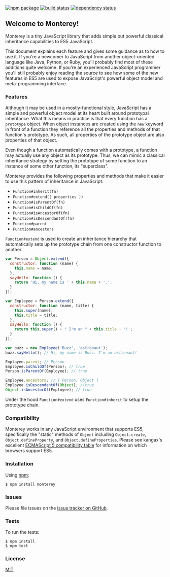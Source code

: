 [![npm package](https://img.shields.io/npm/v/monterey.svg?style=flat-square)](https://www.npmjs.org/package/monterey)
[![build status](https://img.shields.io/travis/mjackson/monterey.svg?style=flat-square)](https://travis-ci.org/mjackson/monterey)
[![dependency status](https://img.shields.io/david/mjackson/monterey.svg?style=flat-square)](https://david-dm.org/mjackson/monterey)

## Welcome to Monterey!

Monterey is a tiny JavaScript library that adds simple but powerful classical inheritance capabilities to ES5 JavaScript.

This document explains each feature and gives some guidance as to how to use it. If you're a newcomer to JavaScript from another object-oriented language like Java, Python, or Ruby, you'll probably find most of these additions quite welcome. If you're an experienced JavaScript programmer you'll still probably enjoy reading the source to see how some of the new features in ES5 are used to expose JavaScript's powerful object model and meta-programming interface.

### Features

Although it may be used in a mostly-functional style, JavaScript has a simple and powerful object model at its heart built around prototypal inheritance. What this means in practice is that every function has a `prototype` object. When object instances are created using the `new` keyword in front of a function they reference all the properties and methods of that function's prototype. As such, all properties of the prototype object are also properties of that object.

Even though a function automatically comes with a prototype, a function may actually use any object as its prototype. Thus, we can mimic a classical inheritance strategy by setting the prototype of some function to an instance of some other function, its "superclass".

Monterey provides the following properties and methods that make it easier to use this pattern of inheritance in JavaScript:

  - `Function#inherit(fn)`
  - `Function#extend([ properties ])`
  - `Function#isParentOf(fn)`
  - `Function#isChildOf(fn)`
  - `Function#isAncestorOf(fn)`
  - `Function#isDescendantOf(fn)`
  - `Function#parent`
  - `Function#ancestors`

`Function#extend` is used to create an inheritance hierarchy that automatically sets up the prototype chain from one constructor function to another.

```js
var Person = Object.extend({
  constructor: function (name) {
    this.name = name;
  },
  sayHello: function () {
    return 'Hi, my name is ' + this.name + '.';
  }
});

var Employee = Person.extend({
  constructor: function (name, title) {
    this.super(name);
    this.title = title;
  },
  sayHello: function () {
    return this.super() + " I'm an " + this.title + '!';
  }
});

var buzz = new Employee('Buzz', 'astronaut');
buzz.sayHello(); // Hi, my name is Buzz. I'm an astronaut!

Employee.parent; // Person
Employee.isChildOf(Person); // true
Person.isParentOf(Employee); // true

Employee.ancestors; // [ Person, Object ]
Employee.isDescendantOf(Object); //true
Object.isAncestorOf(Employee); // true
```

Under the hood `Function#extend` uses `Function#inherit` to setup the prototype chain.

### Compatibility

Monterey works in any JavaScript environment that supports ES5, specifically the "static" methods of `Object` including `Object.create`, `Object.defineProperty`, and `Object.defineProperties`. Please see kangax's excellent [ECMAScript 5 compatibility table](http://kangax.github.com/es5-compat-table/) for information on which browsers support ES5.

### Installation

Using [npm](https://www.npmjs.org/):

    $ npm install monterey

### Issues

Please file issues on the [issue tracker on GitHub](https://github.com/mjackson/monterey/issues).

### Tests

To run the tests:

    $ npm install
    $ npm test

### License

[MIT](http://opensource.org/licenses/MIT)
